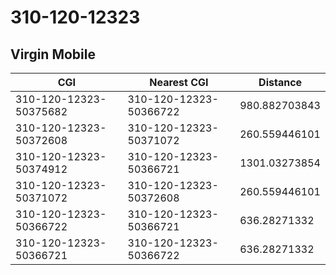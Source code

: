 # 310-120-12323
## Virgin Mobile


| CGI | Nearest CGI | Distance |
|-----|-------------|----------|
| 310-120-12323-50375682 | 310-120-12323-50366722 | 980.882703843 |
| 310-120-12323-50372608 | 310-120-12323-50371072 | 260.559446101 |
| 310-120-12323-50374912 | 310-120-12323-50366721 | 1301.03273854 |
| 310-120-12323-50371072 | 310-120-12323-50372608 | 260.559446101 |
| 310-120-12323-50366722 | 310-120-12323-50366721 | 636.28271332 |
| 310-120-12323-50366721 | 310-120-12323-50366722 | 636.28271332 |
